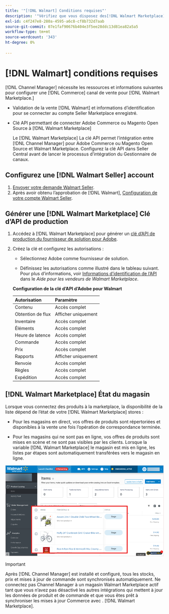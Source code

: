 ```yaml
---
title: '"[!DNL Walmart] Conditions requises"'
description: '"Vérifiez que vous disposez des[!DNL Walmart Marketplace]informations et ressources à intégrer à Channel Manager."'
exl-id: c4f247e8-280a-4595-a6c8-cf8b732d7aab
source-git-commit: 07e1faf90676b404e3f5ee28ddc13d81ea82a5a5
workflow-type: tm+mt
source-wordcount: '343'
ht-degree: 0%

---
```


# [!DNL Walmart] conditions requises

[!DNL Channel Manager] nécessite les ressources et informations suivantes pour configurer une [!DNL Commerce] canal de vente pour [!DNL Walmart Marketplace.]

* Validation de la vente [!DNL Walmart] et informations d’identification pour se connecter au compte Seller Marketplace enregistré.

* Clé API permettant de connecter Adobe Commerce ou Magento Open Source à [!DNL Walmart Marketplace]

   Le [!DNL Walmart Marketplace] La clé API permet l’intégration entre [!DNL Channel Manager] pour Adobe Commerce ou Magento Open Source et Walmart Marketplace. Configurez la clé API dans Seller Central avant de lancer le processus d’intégration du Gestionnaire de canaux.

## Configurez une [!DNL Walmart Seller] account

1. [Envoyer votre demande Walmart Seller](https://marketplace-apply.walmart.com/apply?id=0014M00001zivMpQAI).
1. Après avoir obtenu l’approbation de [!DNL Walmart], [Configuration de votre compte Walmart Seller](https://sellerhelp.walmart.com/seller/s/guide?article=000008219).

## Générer une [!DNL Walmart Marketplace] Clé d’API de production

1. Accédez à [!DNL Walmart Marketplace] pour générer un [clé d’API de production du fournisseur de solution pour Adobe](https://developer.walmart.com/#preloginModal?redirectUri=https%3A%2F%2Fdeveloper.walmart.com%2Faccount%2FgenerateKey).

1. Créez la clé et configurez les autorisations :

   * Sélectionnez Adobe comme fournisseur de solution.

   * Définissez les autorisations comme illustré dans le tableau suivant. Pour plus d’informations, voir [Informations d’identification de l’API](https://sellerhelp.walmart.com/seller/s/guide?article=000006422) dans le _Aide pour les vendeurs de Walmart Marketplace_.

   **Configuration de la clé d’API d’Adobe pour Walmart**

   | **Autorisation** | **Paramètre** |
   |----------------|-------------|
   | Contenu | Accès complet |
   | Obtention de flux | Afficher uniquement |
   | Inventaire | Accès complet |
   | Éléments | Accès complet |
   | Heure de latence | Accès complet |
   | Commande | Accès complet |
   | Prix | Accès complet |
   | Rapports | Afficher uniquement |
   | Renvoie | Accès complet |
   | Règles | Accès complet |
   | Expédition | Accès complet |

## [!DNL Walmart Marketplace] État du magasin

Lorsque vous connectez des produits à la marketplace, la disponibilité de la liste dépend de l’état de votre [!DNL Walmart Marketplace] stores :

* Pour les magasins en direct, vos offres de produits sont répertoriées et disponibles à la vente une fois l’opération de correspondance terminée.

* Pour les magasins qui ne sont pas en ligne, vos offres de produits sont mises en scène et ne sont pas visibles par les clients. Lorsque la variable [!DNL Walmart Marketplace] le magasin est mis en ligne, les listes par étapes sont automatiquement transférées vers le magasin en ligne.

![[!DNL Walmart Seller Central] produits intermédiaires](assets/walmart-seller-central-staged.png)

>[!IMPORTANT]
>
>Après [!DNL Channel Manager] est installé et configuré, tous les stocks, prix et mises à jour de commande sont synchronisés automatiquement. Ne connectez pas Channel Manager à un magasin Walmart Marketplace actif tant que vous n’avez pas désactivé les autres intégrations qui mettent à jour les données de produit et de commande et que vous êtes prêt à synchroniser les mises à jour Commerce avec . [!DNL Walmart Marketplace].

